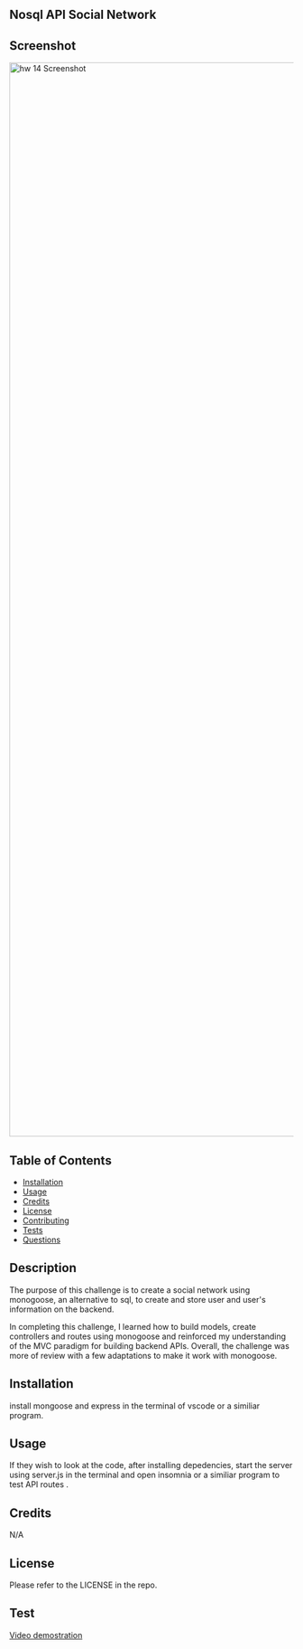 ## Nosql API Social Network

## Screenshot

<img width="1901" alt="hw 14 Screenshot" src="https://github.com/Veladare/Fantasy_blog/assets/126302466/2f1aa38b-5ae3-4eda-8a40-48a533caa07b">


## Table of Contents
  
* [Installation](#installation)
* [Usage](#usage)
* [Credits](#credits)
* [License](#license)
* [Contributing](#contributing)
* [Tests](#tests)
* [Questions](#questions)


## Description

The purpose of this challenge is to create a social network using monogoose, an alternative to sql, to create and store user and user's information on the backend. 

In completing this challenge, I learned how to build models, create controllers and routes using monogoose and reinforced my understanding of the MVC paradigm for building backend APIs. Overall, the challenge was more of review with a few adaptations to make it work with monogoose.

## Installation 

install mongoose and express in the terminal of vscode or a similiar program.

## Usage

If they wish to look at the code, after installing depedencies, start the server using server.js in the terminal and open insomnia or a similiar program to test API routes .

## Credits

N/A

## License

Please refer to the LICENSE in the repo.

## Test

[Video demostration](https://drive.google.com/file/d/1UFJrKogc0WXpwWDTLDsKsHe57kCHZEFh/view)